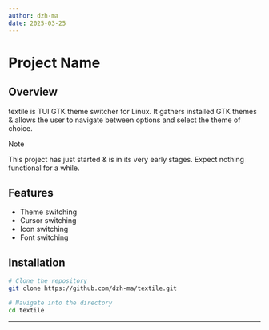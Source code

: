```yaml
---
author: dzh-ma
date: 2025-03-25
---
```


# Project Name

## Overview

textile is TUI GTK theme switcher for Linux. It gathers installed GTK themes & allows the user
    to navigate between options and select the theme of choice.

> [!NOTE]
> This project has just started & is in its very early stages. Expect nothing functional for a while.

## Features

- Theme switching
- Cursor switching
- Icon switching
- Font switching

## Installation

```bash
# Clone the repository
git clone https://github.com/dzh-ma/textile.git

# Navigate into the directory
cd textile
```

<!--## Usage-->

---
